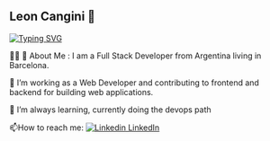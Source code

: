 ## Leon Cangini 👋

[![Typing SVG](https://readme-typing-svg.demolab.com?font=Fira+Code&pause=1000&color=3EF736&width=435&lines=Always+learning+%F0%9F%8C%B1)](https://git.io/typing-svg)

<!--
**leoncan122/leoncan122** is a ✨ _special_ ✨ repository because its `README.md` (this file) appears on your GitHub profile.

Here are some ideas to get you started:

- 🔭 I’m currently working on ...
- 🌱 I’m currently learning ...
- 👯 I’m looking to collaborate on ...
- 🤔 I’m looking for help with ...
- 💬 Ask me about ...
- 📫 How to reach me: ...
- 😄 Pronouns: ...
- ⚡ Fun fact: ...
-->
👨‍💻 🚀 About Me :
I am a Full Stack Developer from Argentina living in Barcelona.

🔭 I’m working as a Web Developer and contributing to frontend and backend for building web applications.

🌱 I’m always learning, currently doing the devops path

📫How to reach me: [![Linkedin](https://i.sstatic.net/gVE0j.png) LinkedIn](https://linkedin.com/in/leon-cangini)
&nbsp;
